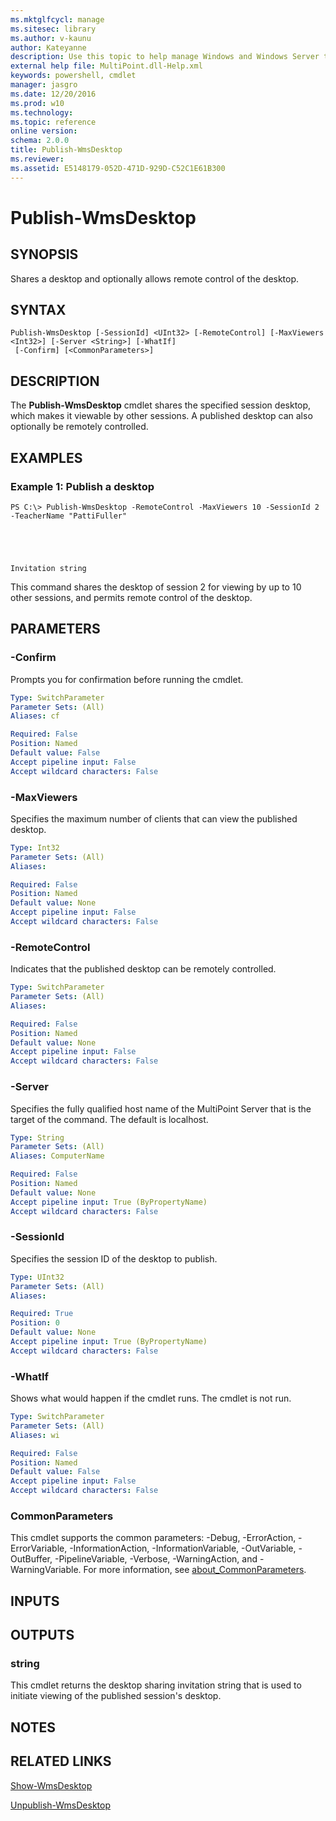 ```yaml
---
ms.mktglfcycl: manage
ms.sitesec: library
ms.author: v-kaunu
author: Kateyanne
description: Use this topic to help manage Windows and Windows Server technologies with Windows PowerShell.
external help file: MultiPoint.dll-Help.xml
keywords: powershell, cmdlet
manager: jasgro
ms.date: 12/20/2016
ms.prod: w10
ms.technology: 
ms.topic: reference
online version: 
schema: 2.0.0
title: Publish-WmsDesktop
ms.reviewer:
ms.assetid: E5148179-052D-471D-929D-C52C1E61B300
---
```


# Publish-WmsDesktop

## SYNOPSIS
Shares a desktop and optionally allows remote control of the desktop.

## SYNTAX

```
Publish-WmsDesktop [-SessionId] <UInt32> [-RemoteControl] [-MaxViewers <Int32>] [-Server <String>] [-WhatIf]
 [-Confirm] [<CommonParameters>]
```

## DESCRIPTION
The **Publish-WmsDesktop** cmdlet shares the specified session desktop, which makes it viewable by other sessions.
A published desktop can also optionally be remotely controlled.

## EXAMPLES

### Example 1: Publish a desktop
```
PS C:\> Publish-WmsDesktop -RemoteControl -MaxViewers 10 -SessionId 2 -TeacherName "PattiFuller"





Invitation string
```

This command shares the desktop of session 2 for viewing by up to 10 other sessions, and permits remote control of the desktop.

## PARAMETERS

### -Confirm
Prompts you for confirmation before running the cmdlet.

```yaml
Type: SwitchParameter
Parameter Sets: (All)
Aliases: cf

Required: False
Position: Named
Default value: False
Accept pipeline input: False
Accept wildcard characters: False
```

### -MaxViewers
Specifies the maximum number of clients that can view the published desktop.

```yaml
Type: Int32
Parameter Sets: (All)
Aliases: 

Required: False
Position: Named
Default value: None
Accept pipeline input: False
Accept wildcard characters: False
```

### -RemoteControl
Indicates that the published desktop can be remotely controlled.

```yaml
Type: SwitchParameter
Parameter Sets: (All)
Aliases: 

Required: False
Position: Named
Default value: None
Accept pipeline input: False
Accept wildcard characters: False
```

### -Server
Specifies the fully qualified host name of the MultiPoint Server that is the target of the command.
The default is localhost.

```yaml
Type: String
Parameter Sets: (All)
Aliases: ComputerName

Required: False
Position: Named
Default value: None
Accept pipeline input: True (ByPropertyName)
Accept wildcard characters: False
```

### -SessionId
Specifies the session ID of the desktop to publish.

```yaml
Type: UInt32
Parameter Sets: (All)
Aliases: 

Required: True
Position: 0
Default value: None
Accept pipeline input: True (ByPropertyName)
Accept wildcard characters: False
```

### -WhatIf
Shows what would happen if the cmdlet runs.
The cmdlet is not run.

```yaml
Type: SwitchParameter
Parameter Sets: (All)
Aliases: wi

Required: False
Position: Named
Default value: False
Accept pipeline input: False
Accept wildcard characters: False
```

### CommonParameters
This cmdlet supports the common parameters: -Debug, -ErrorAction, -ErrorVariable, -InformationAction, -InformationVariable, -OutVariable, -OutBuffer, -PipelineVariable, -Verbose, -WarningAction, and -WarningVariable. For more information, see [about_CommonParameters](http://go.microsoft.com/fwlink/?LinkID=113216).

## INPUTS

## OUTPUTS

### string
This cmdlet returns the desktop sharing invitation string that is used to initiate viewing of the published session's desktop.

## NOTES

## RELATED LINKS

[Show-WmsDesktop](./Show-WmsDesktop.md)

[Unpublish-WmsDesktop](./Unpublish-WmsDesktop.md)

